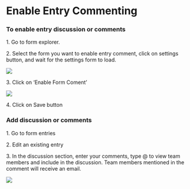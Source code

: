 # Enable Entry Commenting

### To enable entry discussion or comments

1\. Go to form explorer.

2\. Select the form you want to enable entry comment, click on settings button, and wait for the settings form to load.

![](https://captisa.com/wp-content/uploads/2019/10/enable-entry-comment-1.png)

3\. Click on ‘Enable Form Coment’

![](https://captisa.com/wp-content/uploads/2019/10/enable-entry-comment-2.png)

4\. Click on Save button

### Add discussion or comments

1\. Go to form entries

2\. Edit an existing entry

3\. In the discussion section, enter your comments, type @ to view team members and include in the discussion. Team members mentioned in the comment will receive an email.

![](https://captisa.com/wp-content/uploads/2019/10/enable-entry-comment-3.png)
